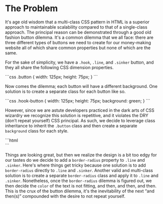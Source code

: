 # The Problem

It's age old wisdom that a multi-class CSS pattern in HTML is a superior approach to maintainable scalability compared to that of a single-class approach. The principal reason can be demonstrated through a good old fashion button dilemma. It's a common dilemma that we all face: there are three different types of buttons we need to create for our money-making website all of which share common properties but none of which are the same.

For the sake of simplicity, we have a `.hook`, `.line`, and `.sinker` button, and they all share the following CSS dimension properties.

<div class="fw"></div>
```css
.button {
  width: 125px;
  height: 75px;
}
```

Now comes the dilemma; each button will have a different background. One solution is to create a separate class for each button like so.

<div class="fw"></div>
```css
.hook-button {
  width: 125px;
  height: 75px;
  background: green;
}
```

However, since we are astute developers practiced in the dark arts of CSS wizardry we recognize this solution is repetitive, and it violates the DRY (don’t repeat yourself) CSS principal. As such, we decide to leverage class inheritance to inherit the `.button` class and then create a separate `background` class for each style.

<div class="fw"></div>
```html
<body>
  <!-- hook content -->
  <div class="button hook"></div>
  <!-- line content -->
  <div class="button line"></div>
  <!-- sinker content -->
  <div class="button sinker"></div>
</body>
```

Things are looking great, but then we realize the design is a bit too edgy for our tastes do we decide to add a `border-radius` property to `.line` and `.sinker`. Here's where things get tricky because one solution is to add `border-radius` directly to `.line` and `.sinker`. Another valid and multi-class solution is to create a separate `border-radius` class and apply it to `.line` and `.sinker`. Nonetheless, once the `border-radius` dilemma is figured out, we then decide the `color` of the text is not fitting, and then, and then, and then. This is the crux of the button dilemma, it's the inevitability of the next “and then(s)” compounded with the desire to not repeat yourself.



<div class="cf"></div>
<div class="end"></div>
